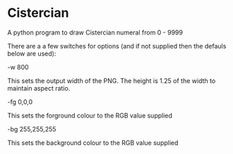 # Cistercian
A python program to draw Cistercian numeral from 0 - 9999


There are a a few switches for options (and if not supplied then the defauls below are used):

-w 800

This sets the output width of the PNG. The height is 1.25 of the width to maintain aspect ratio.

-fg 0,0,0

This sets the forground colour to the RGB value supplied

-bg 255,255,255

This sets the background colour to the RGB value supplied
